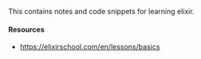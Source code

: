 This contains notes and code snippets for learning elixir.


#### Resources
- https://elixirschool.com/en/lessons/basics
